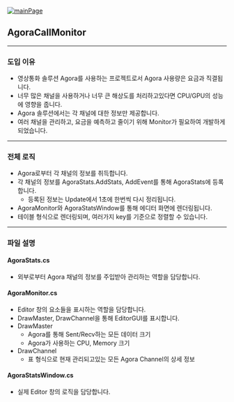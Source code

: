[![mainPage](https://img.shields.io/badge/Main%20Page-blue)](../README.md)

## AgoraCallMonitor
---
### 도입 이유
- 영상통화 솔루션 Agora를 사용하는 프로젝트로서 Agora 사용량은 요금과 직결됩니다.
- 너무 많은 채널을 사용하거나 너무 큰 해상도를 처리하고있다면 CPU/GPU의 성능에 영향을 줍니다.
- Agora 솔루션에서는 각 채널에 대한 정보만 제공합니다.
- 여러 채널을 관리하고, 요금을 예측하고 줄이기 위해 Monitor가 필요하여 개발하게 되었습니다.
---
### 전체 로직
- Agora로부터 각 채널의 정보를 취득합니다.
- 각 채널의 정보를 AgoraStats.AddStats, AddEvent를 통해 AgoraStats에 등록합니다.
    - 등록된 정보는 Update에서 1초에 한번씩 다시 정리됩니다.
- AgoraMonitor와 AgoraStatsWindow를 통해 에디터 화면에 렌더링됩니다.
- 테이블 형식으로 렌더링되며, 여러가지 key를 기준으로 정렬할 수 있습니다.
---
### 파일 설명
#### AgoraStats.cs
- 외부로부터 Agora 채널의 정보를 주입받아 관리하는 역할을 담당합니다.
#### AgoraMonitor.cs
- Editor 창의 요소들을 표시하는 역할을 담당합니다.
- DrawMaster, DrawChannel을 통해 EditorGUI를 표시합니다.
- DrawMaster
    - Agora를 통해 Sent/Recv하는 모든 데이터 크기
    - Agora가 사용하는 CPU, Memory 크기
- DrawChannel
    - 표 형식으로 현재 관리되고있는 모든 Agora Channel의 상세 정보
#### AgoraStatsWindow.cs
- 실제 Editor 창의 로직을 담당합니다.